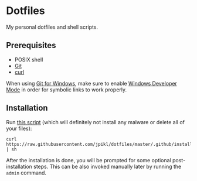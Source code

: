 # Dotfiles

My personal dotfiles and shell scripts.

## Prerequisites

- POSIX shell
- [Git](https://git-scm.com)
- [curl](https://curl.se)

When using [Git for Windows](https://gitforwindows.org), make sure to enable 
[Windows Developer Mode](https://learn.microsoft.com/en-us/windows/apps/get-started/developer-mode-features-and-debugging) 
in order for symbolic links to work properly.

## Installation

Run [this script](install.sh) (which will definitely not install any malware or delete all of your files):

```shell
curl https://raw.githubusercontent.com/jpikl/dotfiles/master/.github/install.sh | sh
```

After the installation is done, you will be prompted for some optional post-installation steps.
This can be also invoked manually later by running the `admin` command.
